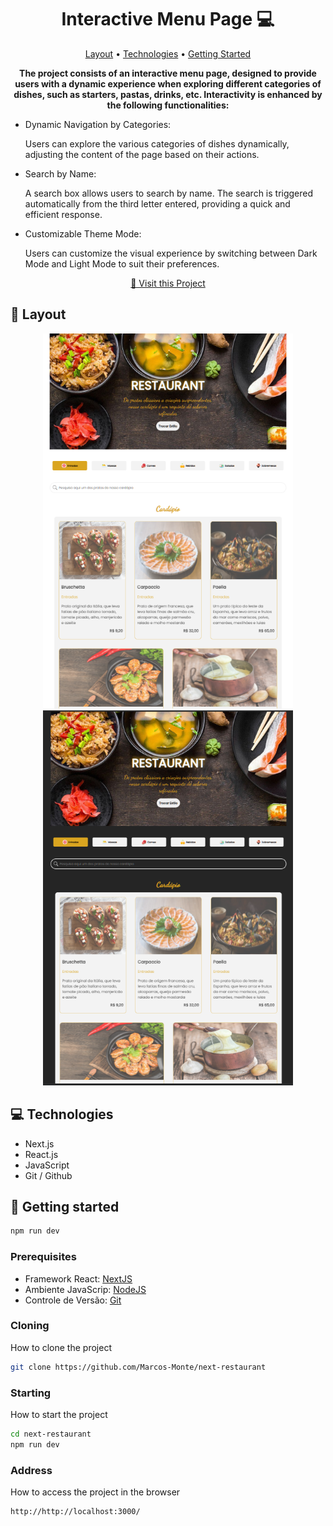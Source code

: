 <h1 align="center" style="font-weight: bold;">Interactive Menu Page 💻</h1>

<p align="center">
 <a href="#layout">Layout</a> • 
 <a href="#tech">Technologies</a> • 
 <a href="#started">Getting Started</a>
</p>

<p align="center">
    <b>The project consists of an interactive menu page, designed to provide users with a dynamic experience when exploring different categories of dishes, such as starters, pastas, drinks, etc. Interactivity is enhanced by the following functionalities:</b>
</p>

- Dynamic Navigation by Categories:<p align="start">Users can explore the various categories of dishes dynamically, adjusting the content of the page based on their actions.</b>
</p>

- Search by Name:<p align="start">A search box allows users to search by name. The search is triggered automatically from the third letter entered, providing a quick and efficient response.</b>
</p>

- Customizable Theme Mode:<p align="start">Users can customize the visual experience by switching between Dark Mode and Light Mode to suit their preferences.</b>
</p>

<p align="center">
     <a href="https://next-restaurant-ecru.vercel.app/">📱 Visit this Project</a>
</p>

<h2 id="layout">🎨 Layout</h2>

<p align="center">
    <img src="public\Layouts do projeto\LayoutLightMode.png" alt="Layout Light Mode" width="400px" height="600px">
    <img src="public\Layouts do projeto\LayoutDarkMode.png" alt="Layout Dark Mode" width="400px" height="600px">
</p>

<h2 id="tech">💻 Technologies</h2>

- Next.js
- React.js
- JavaScript
- Git / Github


<h2 id="started">🚀 Getting started</h2>

```bash
npm run dev
```

<h3>Prerequisites</h3>

- Framework React: [NextJS](https://nextjs.org/)
- Ambiente JavaScrip: [NodeJS](https://nodejs.org/en)
- Controle de Versão: [Git](https://git-scm.com/)

<h3>Cloning</h3>

How to clone the project

```bash
git clone https://github.com/Marcos-Monte/next-restaurant
```

<h3>Starting</h3>

How to start the project

```bash
cd next-restaurant
npm run dev
```
<h3>Address</h3>

How to access the project in the browser

```bash
http://http://localhost:3000/
```